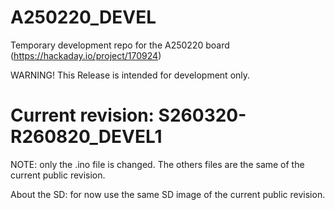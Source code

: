 # A250220_DEVEL
Temporary development repo for the A250220 board (https://hackaday.io/project/170924)

WARNING! This Release is intended for development only.


# Current revision: S260320-R260820_DEVEL1
NOTE: only the .ino file is changed. The others files are the same of the current public revision.

About the SD: for now use the same SD image of the current public revision.

